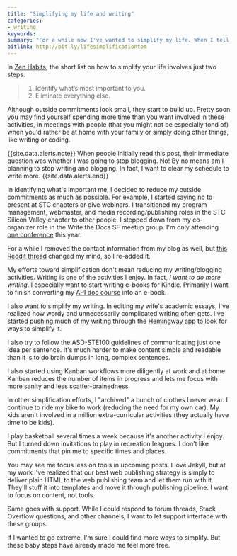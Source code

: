 ```yaml
---
title: "Simplifying my life and writing"
categories:
- writing
keywords:
summary: "For a while now I've wanted to simplify my life. When I tell this to people, almost everyone can relate. But the move toward simplicity isn't just about removing busy-ness. Simplicity lets you focus on the things you actually want to do, rather than those things you feel obligated to do but have no desire to do. I have a goal to simplify my writing style as well, using tools such as the Hemingway app and basic simplicity principles."
bitlink: http://bit.ly/lifesimplificationtom
---
```


In [Zen Habits][zen], the short list on how to simplify your life involves just two steps:

<blockquote>
<ol>
<li>Identify what’s most important to you.</li>
<li>Eliminate everything else.</li>
</ol>
</blockquote>

Although outside commitments look small, they start to build up. Pretty soon you may find yourself spending more time than you want involved in these activities, in meetings with people (that you might not be especially fond of) when you'd rather be at home with your family or simply doing other things, like writing or coding.

{{site.data.alerts.note}} When people initially read this post, their immediate question was whether I was going to stop blogging. No! By no means am I planning to stop writing and blogging. In fact, I want to clear my schedule to write more. {{site.data.alerts.end}}

In identifying what's important me, I decided to reduce my outside commitments as much as possible. For example, I started saying no to present at STC chapters or give webinars. I transitioned my program management, webmaster, and media recording/publishing roles in the STC Silicon Valley chapter to other people. I stepped down from my co-organizer role in the Write the Docs SF meetup group. I'm only attending [one conference](http://www.writethedocs.org/conf/na/2017/speakers/#speaker-tom-johnson) this year.

For a while I removed the contact information from my blog as well, but [this Reddit thread](https://www.reddit.com/r/technicalwriting/comments/5x2d6s/hosting_documentation_on_github_pages/) changed my mind, so I re-added it.

My efforts toward simplification don't mean reducing my writing/blogging activities. Writing is one of the activities I enjoy. In fact, *I want to do more writing*. I especially want to start writing e-books for Kindle. Primarily I want to finish converting my [API doc course](https://idratherbewriting.com/learnapidoc/) into an e-book.

I also want to simplify my writing. In editing my wife's academic essays, I've realized how wordy and unnecessarily complicated writing often gets. I've started pushing much of my writing through the [Hemingway app][hemingway] to look for ways to simplify it.

I also try to follow the ASD-STE100 guidelines of communicating just one idea per sentence. It's much harder to make content simple and readable than it is to do brain dumps in long, complex sentences.

I also started using Kanban workflows more diligently at work and at home. Kanban reduces the number of items in progress and lets me focus with more sanity and less scatter-brainedness.

In other simplification efforts, I "archived" a bunch of clothes I never wear. I continue to ride my bike to work (reducing the need for my own car). My kids aren't involved in a million extra-curricular activities (they actually have time to be kids).

I play basketball several times a week because it's another activity I enjoy. But I turned down invitations to play in recreation leagues. I don't like commitments that pin me to specific times and places.

You may see me focus less on tools in upcoming posts. I love Jekyll, but at my work I've realized that our best web publishing strategy is simply to deliver plain HTML to the web publishing team and let them run with it. They'll stuff it into templates and move it through publishing pipeline. I want to focus on content, not tools.

Same goes with support. While I could respond to forum threads, Stack Overflow questions, and other channels, I want to let support interface with these groups.

If I wanted to go extreme, I'm sure I could find more ways to simplify. But these baby steps have already made me feel more free.


[zen]: https://zenhabits.net/simple-living-manifesto-72-ideas-to-simplify-your-life/
[hemingway]: http://hemingwayapp.com/
